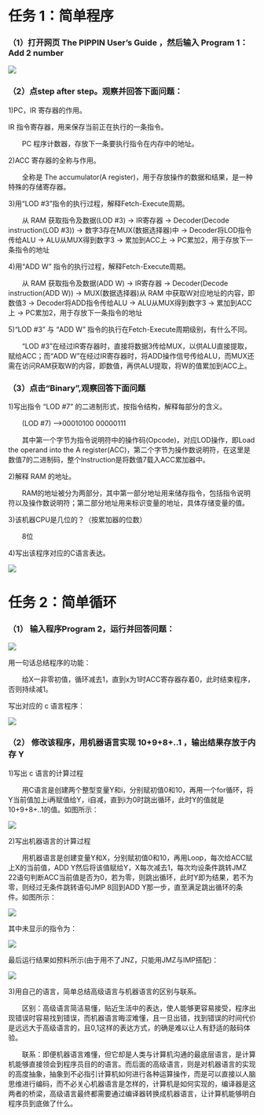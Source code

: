 # 任务 1：简单程序

### （1）打开网页 The PIPPIN User’s Guide ，然后输入 Program 1：Add 2 number

![](images\QQ截图20181107091841.png)

### （2）点step after step。观察并回答下面问题：

1)PC，IR 寄存器的作用。

IR 指令寄存器，用来保存当前正在执行的一条指令。

　　PC 程序计数器，存放下一条要执行指令在内存中的地址。

2)ACC 寄存器的全称与作用。

　　全称是 The accumulator(A register)，用于存放操作的数据和结果，是一种特殊的存储寄存器。

3)用“LOD #3”指令的执行过程，解释Fetch-Execute周期。

　　从 RAM 获取指令及数据(LOD #3) -> IR寄存器 -> Decoder(Decode instruction(LOD #3)) -> 数字3存在MUX(数据选择器)中 -> Decoder将LOD指令传给ALU -> ALU从MUX得到数字3 -> 累加到ACC上 -> PC累加2，用于存放下一条指令的地址

4)用“ADD W” 指令的执行过程，解释Fetch-Execute周期。

　　从 RAM 获取指令及数据(ADD W) -> IR寄存器 -> Decoder(Decode instruction(ADD W)) -> MUX(数据选择器)从 RAM 中获取W对应地址的内容，即数值3 -> Decoder将ADD指令传给ALU -> ALU从MUX得到数字3 -> 累加到ACC上 -> PC累加2，用于存放下一条指令的地址

5)“LOD #3” 与 “ADD W” 指令的执行在Fetch-Execute周期级别，有什么不同。

　　“LOD #3”在经过IR寄存器时，直接将数据3传给MUX，以供ALU直接提取，赋给ACC；而“ADD W”在经过IR寄存器时，将ADD操作信号传给ALU，而MUX还需在访问RAM获取W的内容，即数值，再供ALU提取，将W的值累加到ACC上。

### （3）点击“Binary”,观察回答下面问题

1)写出指令 “LOD #7” 的二进制形式，按指令结构，解释每部分的含义。

　　(LOD #7) -->00010100 00000111

　　其中第一个字节为指令说明符中的操作码(Opcode)，对应LOD操作，即Load the operand into the A register(ACC)，第二个字节为操作数说明符，在这里是数值7的二进制码，整个Instruction是将数值7载入ACC累加器中。

2)解释 RAM 的地址。

　　RAM的地址被分为两部分，其中第一部分地址用来储存指令，包括指令说明符以及操作数说明符；第二部分地址用来标识变量的地址，具体存储变量的值。

3)该机器CPU是几位的？（按累加器的位数）

　　8位

4)写出该程序对应的C语言表达。

![](images\QQ截图20181101212415.png)

# 任务 2：简单循环

### （1） 输入程序Program 2，运行并回答问题：

![](images\QQ截图20181107092135.png)

用一句话总结程序的功能：

　　给X一非零初值，循环减去1，直到x为1时ACC寄存器存着0，此时结束程序，否则持续减1。

写出对应的 c 语言程序：

![](images\QQ截图20181107091122.png)

### （2） 修改该程序，用机器语言实现 10+9+8+..1 ，输出结果存放于内存 Y

1)写出 c 语言的计算过程

　　用C语言是创建两个整型变量Y和i，分别赋初值0和10，再用一个for循环，将Y当前值加上i再赋值给Y，i自减，直到i为0时跳出循环，此时Y的值就是10+9+8+..1的值。如图所示：

![](images\QQ截图20181101215544.png)

2)写出机器语言的计算过程

　　用机器语言是创建变量Y和X，分别赋初值0和10，再用Loop，每次给ACC赋上X的当前值，ADD Y然后将该值赋给Y，X每次减去1，每次均设条件跳转JMZ 22语句判断ACC当前值是否为0，若为零，则跳出循环，此时Y即为结果，若不为零，则经过无条件跳转语句JMP 8回到ADD Y那一步，直至满足跳出循环的条件。如图所示：

![](images\QQ截图20181101231634.png)

其中未显示的指令为：

![](images\QQ截图20181101231652.png)

最后运行结果如预料所示(由于用不了JNZ，只能用JMZ与IMP搭配)：

![](images\QQ截图20181101233901.png)

3)用自己的语言，简单总结高级语言与机器语言的区别与联系。

　　区别：高级语言简洁易懂，贴近生活中的表达，使人能够更容易接受，程序出现错误时容易找到错误，而机器语言晦涩难懂，且一旦出错，找到错误的时间代价是远远大于高级语言的，且0,1这样的表达方式，的确是难以让人有舒适的敲码体验。

　　联系：即便机器语言难懂，但它却是人类与计算机沟通的最底层语言，是计算机能够直接领会到程序员目的的语言。而后面的高级语言，则是对机器语言的实现的高度抽象，抽象到不必指引计算机如何进行各种运算操作，而是可以直接以人脑思维进行编码，而不必关心机器语言是怎样的，计算机是如何实现的，编译器是这两者的桥梁，高级语言最终都需要通过编译器转换成机器语言，让计算机能够明白程序员到底做了什么。